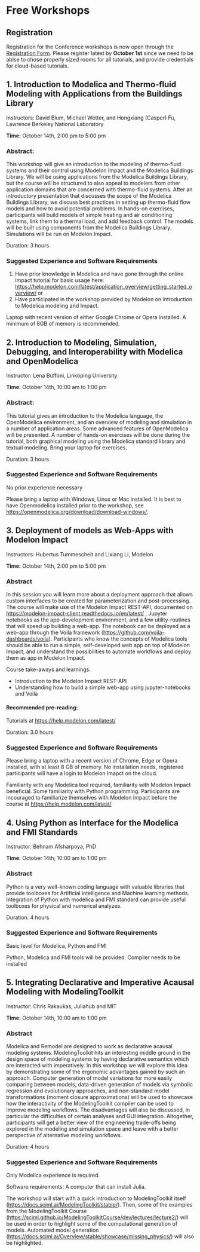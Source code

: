 # Free Workshops

## Registration 

Registration for the Conference workshops is now open through the [Registration Form](https://docs.google.com/forms/d/e/1FAIpQLSeF_5Y_wWLciCuZ5ANYf6iwPf5yXGqMxJI3uuirX8YczVcKDg/viewform). Please register latest by **October 1st** since we need to be ablse to chose properly sized rooms for all tutorials, and provide credentials for cloud-based tutorials. 

## 1. Introduction to Modelica and Thermo-fluid Modeling with Applications from the Buildings Library

Instructors: David Blum, Michael Wetter, and Hongxiang (Casper) Fu, Lawrence Berkeley National Laboratory

**Time:** October 14th, 2:00 pm to 5:00 pm

### Abstract: 

This workshop will give an introduction to the modeling of thermo-fluid systems and their control using Modelon Impact and the Modelica Buildings Library. We will be using applications from the Modelica Buildings Library, but the course will be structured to also appeal to modelers from other application domains that are concerned with thermo-fluid systems. After an introductory presentation that discusses the scope of the Modelica Buildings Library, we discuss best practices in setting up thermo-fluid flow models and how to avoid potential problems. In hands-on exercises, participants will build models of simple heating and air conditioning systems, link them to a thermal load, and add feedback control. The models will be built using components from the Modelica Buildings Library. Simulations will be run on Modelon Impact.

Duration: 3 hours

### Suggested Experience and Software Requirements

1. Have prior knowledge in Modelica and have gone through the online Impact tutorial for basic usage here: https://help.modelon.com/latest/application_overview/getting_started_overview/  or 
1. Have participated in the workshop provided by Modelon on introduction to Modelica modeling and Impact.

Laptop with recent version of either Google Chrome or Opera installed. A minimum of 8GB of memory is recommended.

## 2. Introduction to Modeling, Simulation, Debugging, and Interoperability with Modelica and OpenModelica

Instructor: Lena Buffoni, Linköping University

**Time:** October 14th, 10:00 am to 1:00 pm

### Abstract: 
This tutorial gives an introduction to the Modelica language, the OpenModelica environment, and an overview of modeling and simulation in a number of application areas. Some advanced features of OpenModelica will be presented. A number of hands-on exercises will be done during the tutorial, both graphical modeling using the Modelica standard library and textual modeling. Bring your laptop for exercises.

Duration: 3 hours

### Suggested Experience and Software Requirements

No prior experience necessary

Please bring a laptop with Windows, Linux or Mac installed. It is best to have Openmodelica installed prior to the workshop, see https://openmodelica.org/download/download-windows/.

## 3. Deployment of models as Web-Apps with Modelon Impact

Instructors: Hubertus Tummescheit and Lixiang Li, Modelon

**Time:** October 14th, 2:00 pm to 5:00 pm

### Abstract 
In this session you will learn more about a deployment approach that allows custom interfaces to be created for parameterization and post-processing. The course will make use of the Modelon Impact REST-API, documented on https://modelon-impact-client.readthedocs.io/en/latest/ , Jupyter notebooks as the app-development environment, and a few utility-routines that will speed up building a web-app. The notebook can be deployed as a web-app through the Voilà framework (https://github.com/voila-dashboards/voila). Participants who know the concepts of Modelica tools should be able to run a simple, self-developed web app on top of Modelon Impact, and understand the possibilities to automate workflows and deploy them as app in Modelon Impact. 

Course take-aways and learnings: 
- Introduction to the Modelon Impact REST-API
- Understanding how to build a simple web-app using jupyter-notebooks and Voilà

#### Recommended pre-reading: 
Tutorials at https://help.modelon.com/latest/ 

Duration: 3.0 hours

### Suggested Experience and Software Requirements

Please bring a laptop with a recent version of Chrome, Edge or Opera installed, with at least 8 GB of memory. No installation needs, registered participants will have a login to Modelon Imapct on the cloud. 

Familiarity with any Modelica tool required, familiarity with Modelon Impact beneficial. Some familiarity with Python programming. Participants are incouraged to familiarize themselves with Modelon Impact before the course at https://help.modelon.com/latest/

## 4. Using Python as Interface for the Modelica and FMI Standards

Instructor: Behnam Afsharpoya, PhD

**Time:** October 14th, 10:00 am to 1:00 pm

### Abstract

Python is a very well-known coding language with valuable libraries that provide toolboxes for Artificial intelligence and Machine learning methods.  Integration of Python with modelica and FMI standard can provide useful toolboxes for physical and numerical analyzes.    

Duration: 4 hours

### Suggested Experience and Software Requirements

Basic level for  Modelica, Python and FMI 

Python, Modelica and FMI tools will be provided.  Compiler needs to be installed

## 5. Integrating Declarative and Imperative Acausal Modeling with ModelingToolkit

Instructor: Chris Rakaukas, Juliahub and MIT

**Time:** October 14th, 10:00 am to 1:00 pm

### Abstract

Modelica and Remodel are designed to work as declarative acausal modeling systems. ModelingToolkit hits an interesting middle ground in the design space of modeling systems by having declarative semantics which are interacted with imperatively. In this workshop we will explore this idea by demonstrating some of the ergonomic advantages gained by such an approach. Computer generation of model variations for more easily comparing between models, data-driven generation of models via symbolic regression and evolutionary approaches, and non-standard model transformations (moment closure approximations) will be used to showcase how the interactivity of the ModelingToolkit compiler can be used to improve modeling workflows. The disadvantages will also be discussed, in particular the difficulties of certain analyses and GUI integration. Altogether, participants will get a better view of the engineering trade-offs being explored in the modeling and simulation space and leave with a better perspective of alternative modeling workflows.

Duration: 4 hours

### Suggested Experience and Software Requirements

Only Modelica experience is required. 

Software requirements: A computer that can install Julia. 

The workshop will start with a quick introduction to ModelingToolkit itself (https://docs.sciml.ai/ModelingToolkit/stable/). Then, some of the examples from the ModelingToolkit Course (https://sciml.github.io/ModelingToolkitCourse/dev/lectures/lecture2/) will be used in order to highlight some of the computational generation of models. Automated model generation (https://docs.sciml.ai/Overview/stable/showcase/missing_physics/) will also be highlighted.


